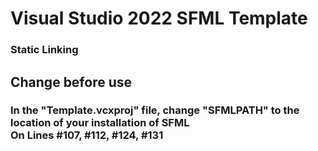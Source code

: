 # Visual Studio 2022 SFML Template
### Static Linking
## Change before use
### In the "Template.vcxproj" file, change "SFMLPATH" to the location of your installation of SFML<br>On Lines #107, #112, #124, #131
